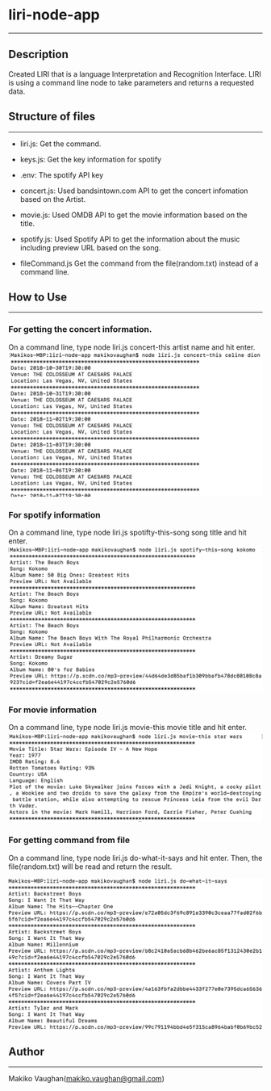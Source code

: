 # liri-node-app
--------------------

## Description
Created LIRI that is a language Interpretation and Recognition Interface. 
LIRI is using a command line node to take parameters and returns a requested data.

## Structure of files
-----------------------------

* liri.js: Get the command.

* keys.js: Get the key information for spotify

* .env: The spotify API key

* concert.js: Used bandsintown.com API to get the concert infomation based on the Artist.

* movie.js: Used OMDB API to get the movie information based on the title.

* spotify.js: Used Spotify API to get the information about the music including preview URL based on the song.

* fileCommand.js Get the command from the file(random.txt) instead of a command line.

## How to Use
---------------------------------------

### For getting the concert information.

On a command line, type node liri.js concert-this artist name and hit enter.
![concert](./assets/images/concert.png)

### For spotify information

On a command line, type node liri.js spotifty-this-song song title and hit enter.
![song](./assets/images/spotify.png)

### For movie information

On a command line, type node liri.js movie-this movie title and hit enter.
![movie](./assets/images/movie.png)

### For getting command from file

On a command line, type node liri.js do-what-it-says and hit enter.
Then, the file(random.txt) will be read and return the result.

![file](./assets/images/file.png)

## Author
--------------------------------------
Makiko Vaughan(makiko.vaughan@gmail.com)
